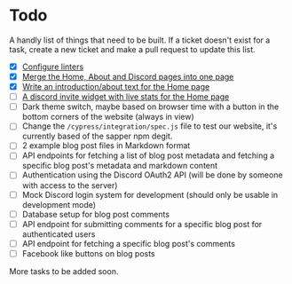 # Todo
A handly list of things that need to be built.
If a ticket doesn't exist for a task, create a new ticket and make a pull request to update this list.

- [x] [Configure linters](https://github.com/codedtogether/web/issues/1)
- [x] [Merge the Home, About and Discord pages into one page](https://github.com/codedtogether/web/issues/5)
- [x] [Write an introduction/about text for the Home page](https://github.com/codedtogether/web/issues/6)
- [ ] [A discord invite widget with live stats for the Home page](https://github.com/codedtogether/web/issues/7)
- [ ] Dark theme switch, maybe based on browser time with a button in the bottom corners of the website (always in view)
- [ ] Change the `/cypress/integration/spec.js` file to test our website, it's currently based of the sapper npm degit.
- [ ] 2 example blog post files in Markdown format
- [ ] API endpoints for fetching a list of blog post metadata and fetching a specific blog post's metadata and markdown content
- [ ] Authentication using the Discord OAuth2 API (will be done by someone with access to the server)
- [ ] Mock Discord login system for development (should only be usable in development mode)
- [ ] Database setup for blog post comments
- [ ] API endpoint for submitting comments for a specific blog post for authenticated users
- [ ] API endpoint for fetching a specific blog post's comments
- [ ] Facebook like buttons on blog posts

More tasks to be added soon.
